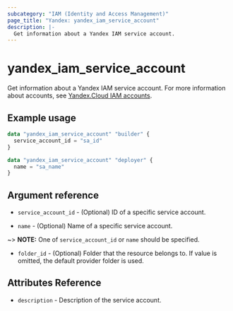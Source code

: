 ```yaml
---
subcategory: "IAM (Identity and Access Management)"
page_title: "Yandex: yandex_iam_service_account"
description: |-
  Get information about a Yandex IAM service account.
---
```



# yandex_iam_service_account




Get information about a Yandex IAM service account. For more information about accounts, see [Yandex.Cloud IAM accounts](https://cloud.yandex.com/docs/iam/concepts/#accounts).

## Example usage

```terraform
data "yandex_iam_service_account" "builder" {
  service_account_id = "sa_id"
}

data "yandex_iam_service_account" "deployer" {
  name = "sa_name"
}
```

## Argument reference

* `service_account_id` - (Optional) ID of a specific service account.

* `name` - (Optional) Name of a specific service account.

~> **NOTE:** One of `service_account_id` or `name` should be specified.

* `folder_id` - (Optional) Folder that the resource belongs to. If value is omitted, the default provider folder is used.

## Attributes Reference

* `description` - Description of the service account.
